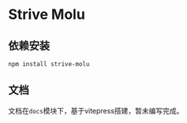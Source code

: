 # Strive Molu

## 依赖安装

```shell
npm install strive-molu
```

## 文档

文档在`docs`模块下，基于vitepress搭建，暂未编写完成。
